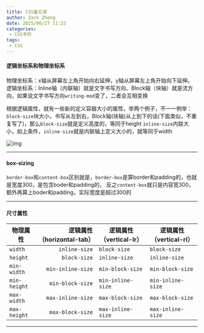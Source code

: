 ```yaml
---
title: CSS备忘录
author: Zack Zheng
date: 2025/06/27 11:23
categories:
 - CSS专栏
tags:
 - CSS
---
```


#### 逻辑坐标系和物理坐标系

物理坐标系：x轴从屏幕左上角开始向右延伸，y轴从屏幕左上角开始向下延伸。     
逻辑坐标系：Inline轴（内联轴）就是文字书写方向、Block轴（块轴）就是流方向，如果说文字书写方向`writing-mod`变了，二者会互相变换      

根据逻辑属性，就有一些新的定义容器大小的属性，举两个例子，不一一例举：     
`block-size`块大小，书写从左到右，Block轴(块轴)从上到下的话(下面类似，不重复写了)，那么`block-size`就是定义高度的，等同于height
`inline-size`内联大小，如上条件，`inline-size`就是内联轴上定义大小的，就等同于width

![img](https://p3-juejin.byteimg.com/tos-cn-i-k3u1fbpfcp/ac2e7f9fb85644bba2eb64740984ea60~tplv-k3u1fbpfcp-zoom-1.image)


-------------------------------

#### box-sizing

`border-box`和`content-box`区别就是，`border-box`是算border和padding的，也就是宽度300，是包含boder和padding的，
反之`content-box`就只是内容宽300，额外再算上boder和padding，实际宽度是超过300的      


-------------------------------

#### 尺寸属性

| **物理属性** | **逻辑属性（horizontal-tab）** | **逻辑属性（vertical-lr）** | **逻辑属性（vertical-rl）** |
| ------------ | -----------------------------: | --------------------------- | --------------------------- |
| `width`      |                  `inline-size` | `block-size`                | `block-size`                |
| `height`     |                   `block-size` | `inline-size`               | `inline-size`               |
| `min-width`  |              `min-inline-size` | `min-block-size`            | `min-block-size`            |
| `min-height` |               `min-block-size` | `min-inline-size`           | `min-inline-size`           |
| `max-width`  |              `max-inline-size` | `max-block-size`            | `max-block-size`            |
| `max-height` |               `max-block-size` | `max-inline-size`           | `max-inline-size`           |


-------------------------------
